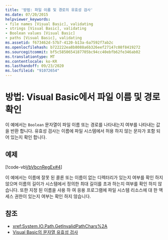 ```yaml
---
title: '방법: 파일 이름 및 경로의 유효성 검사'
ms.date: 07/20/2015
helpviewer_keywords:
- file names [Visual Basic], validating
- strings [Visual Basic], validating
- Boolean values [Visual Basic]
- paths [Visual Basic], validating
ms.assetid: f673462d-57b7-4120-b13a-6a7592f7ab2c
ms.openlocfilehash: b722222ea8b8088a6b326eef27147c08f8419272
ms.sourcegitcommit: bf5c5850654187705bc94cc40ebfb62fe346ab02
ms.translationtype: MT
ms.contentlocale: ko-KR
ms.lasthandoff: 09/23/2020
ms.locfileid: "91072654"
---
```

# <a name="how-to-validate-file-names-and-paths-in-visual-basic"></a>방법: Visual Basic에서 파일 이름 및 경로 확인

이 예에서는 `Boolean` 문자열이 파일 이름 또는 경로를 나타내는지 여부를 나타내는 값을 반환 합니다. 유효성 검사는 이름에 파일 시스템에서 허용 하지 않는 문자가 포함 되어 있는지 확인 합니다.  
  
## <a name="example"></a>예제  

 [!code-vb[VbVbcnRegEx#4](~/samples/snippets/visualbasic/VS_Snippets_VBCSharp/VbVbcnRegEx/VB/Class1.vb#4)]  
  
 이 예에서는 이름에 잘못 된 콜론 또는 이름이 없는 디렉터리가 있는지 여부를 확인 하지 않으며 이름의 길이가 시스템에서 정의한 최대 길이를 초과 하는지 여부를 확인 하지 않습니다. 또한 지정 된 이름을 사용 하 여 응용 프로그램에 파일 시스템 리소스에 대 한 액세스 권한이 있는지 여부는 확인 하지 않습니다.  
  
## <a name="see-also"></a>참조

- <xref:System.IO.Path.GetInvalidPathChars%2A>
- [Visual Basic의 문자열 유효성 검사](validating-strings.md)
